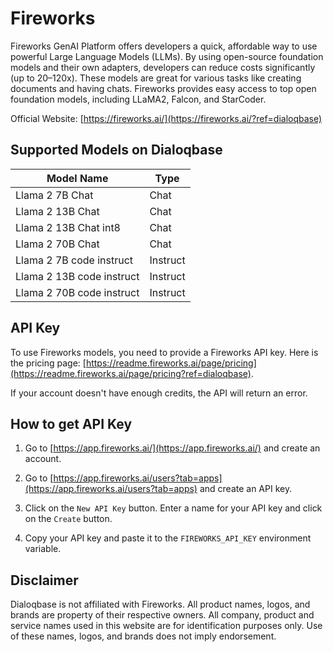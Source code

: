 # Fireworks

Fireworks GenAI Platform offers developers a quick, affordable way to use powerful Large Language Models (LLMs). By using open-source foundation models and their own adapters, developers can reduce costs significantly (up to 20–120x). These models are great for various tasks like creating documents and having chats. Fireworks provides easy access to top open foundation models, including LLaMA2, Falcon, and StarCoder.

Official Website: [https://fireworks.ai/](https://fireworks.ai/?ref=dialoqbase)

## Supported Models on Dialoqbase

| Model Name | Type |
| --- | --- |
| Llama 2 7B Chat | Chat |
| Llama 2 13B Chat | Chat |
| Llama 2 13B Chat int8 | Chat |
| Llama 2 70B Chat | Chat |
| Llama 2 7B code instruct | Instruct |
| Llama 2 13B code instruct | Instruct |
| Llama 2 70B code instruct | Instruct |

## API Key

To use Fireworks models, you need to provide a Fireworks API key. Here is the pricing page: [https://readme.fireworks.ai/page/pricing](https://readme.fireworks.ai/page/pricing?ref=dialoqbase).

If your account doesn't have enough credits, the API will return an error.


## How to get API Key

1. Go to [https://app.fireworks.ai/](https://app.fireworks.ai/) and create an account.


2. Go to [https://app.fireworks.ai/users?tab=apps](https://app.fireworks.ai/users?tab=apps) and create an API key.

3. Click on the `New API Key` button. Enter a name for your API key and click on the `Create` button.

4. Copy your API key and paste it to the `FIREWORKS_API_KEY` environment variable.

## Disclaimer

Dialoqbase is not affiliated with Fireworks. All product names, logos, and brands are property of their respective owners. All company, product and service names used in this website are for identification purposes only. Use of these names, logos, and brands does not imply endorsement.